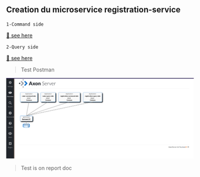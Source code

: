 ## Creation du microservice registration-service

    1-Command side

[🎩  see here](./registration-command-side)

    2-Query side

[🎩  see here](./registration-command-side)

> Test Postman

<p align="center">
<img src="imgs/1.png">
</p>

>Test is on report doc

